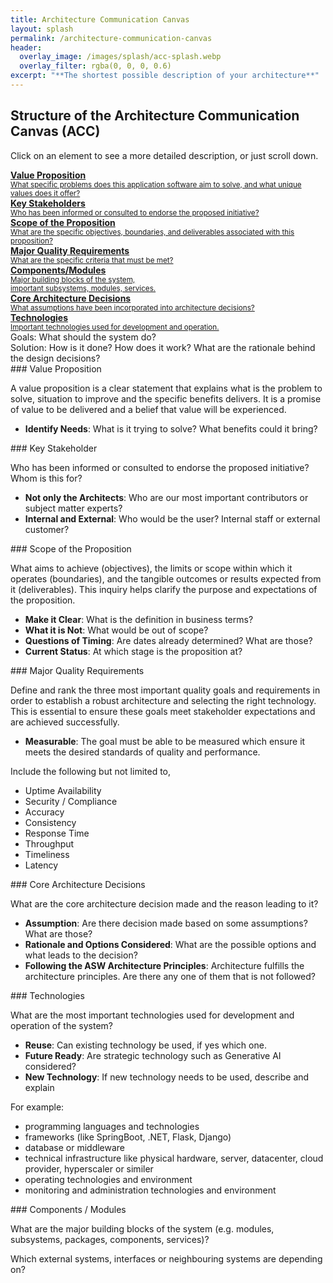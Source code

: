 ```yaml
---
title: Architecture Communication Canvas
layout: splash
permalink: /architecture-communication-canvas
header:
  overlay_image: /images/splash/acc-splash.webp
  overlay_filter: rgba(0, 0, 0, 0.6)
excerpt: "**The shortest possible description of your architecture**"
---
```



## Structure of the Architecture Communication Canvas (ACC)


Click on an element to see a more detailed description, or just scroll down.

<div class="grid-container architecture-communication-canvas">

  <a href="#value" class="part requirement value">
  <div class="flex row space-between">
  <div class="flex column">
    <strong>Value Proposition</strong><br>
     <small>
      What specific problems does this application software aim to solve, and what unique values does it offer?
     </small>
  </div>
  <i class="fa fa-briefcase icon" aria-hidden="true"></i>
  </div>
  </a>


  <a href="#stakeholder" class="part requirement stakeholder">
    <div class="flex row space-between">
      <div class="flex column ">
        <strong>Key Stakeholders</strong><br />
        <small>
          Who has been informed or consulted to endorse the proposed initiative?
        </small>
      </div>
      <i class="fa fa-user-friends icon" aria-hidden="true"></i>
    </div>
  </a>

  
<a href="#context" class="part requirement context">
  <div class="flex row space-between">
    <div class="flex column">
      <strong>Scope of the Proposition</strong><br>
      <small>What are the specific objectives, boundaries, and deliverables associated with this proposition?</small>
  </div>
      <i class="fa fa-link icon" aria-hidden="true"></i>
  </div>
</a>
  

<a href="#quality" class="part requirement quality">
  <div class="flex row space-between">
    <div class="flex column">
      <strong>Major Quality Requirements</strong><br>
      <small>What are the specific criteria that must be met? </small>
    </div>
      <i class="fa fa-certificate icon" aria-hidden="true"></i>
  </div>
</a>
  
  
<a href="#components" class="part solution components">
  <div class="flex row space-between">
    <div class="flex column">
      <strong>Components/Modules</strong><br>
      <small>
        Major building blocks of the system,<br>
        important subsystems, modules, services.
      </small>
    </div>
      <i class="fas fa-shapes icon" aria-hidden="true"></i>
  </div>
</a>  


<a href="#decisions" class="part solution decisions">
  <div class="flex row space-between">
    <div class="flex column">
      <strong>Core Architecture Decisions</strong><br />
      <small>
        What assumptions have been incorporated into architecture decisions? 
      </small>
    </div>
      <i class="fas fa-arrows-alt-v icon" aria-hidden="true"></i>
  </div>
</a>
  
  
<a href="#technology" class="part solution technology">
  <div class="flex row space-between">
    <div class="flex column">
      <strong>Technologies</strong><br>
      <small>
        Important technologies used for development and operation.
      </small>
  </div>
      <i class="fas fa-tools icon" aria-hidden="true"></i>
  </div>
</a>

</div>


<div class="legend">
  <div class="placeholder">
  </div>

  <div class="entries">
    <div class="square green">
    </div>
    <span class="label">
      Goals: What should the system do?
    </span>
    <div class="square blue">
    </div>
    <span class="label">
      Solution: How is it done? How does it work? What are the rationale behind the design decisions?
    </span>
  </div>
</div>


<a id="value"/>
### Value Proposition

A value proposition is a clear statement that explains what is the problem to solve, situation to improve and the specific benefits delivers. It is a promise of value to be delivered and a belief that value will be experienced.

* **Identify Needs**: What is it trying to solve? What benefits could it bring?

<a id="stakeholder"/>
### Key Stakeholder

Who has been informed or consulted to endorse the proposed initiative? Whom is this for?

* **Not only the Architects**: Who are our most important contributors or subject matter experts?
* **Internal and External**: Who would be the user? Internal staff or external customer? 

<a id="context"/>
### Scope of the Proposition

What aims to achieve (objectives), the limits or scope within which it operates (boundaries), and the tangible outcomes or results expected from it (deliverables). This inquiry helps clarify the purpose and expectations of the proposition.

* **Make it Clear**: What is the definition in business terms?
* **What it is Not**: What would be out of scope?
* **Questions of Timing**: Are dates already determined? What are those?
* **Current Status**: At which stage is the proposition at? 

<a id="quality"/>
### Major Quality Requirements

Define and rank the three most important quality goals and requirements in order to establish a robust architecture and selecting the right technology. This is essential to ensure these goals meet stakeholder expectations and are achieved successfully.

* **Measurable**: The goal must be able to be measured which ensure it meets the desired standards of quality and performance. 

Include the following but not limited to,

* Uptime Availability
* Security / Compliance
* Accuracy
* Consistency
* Response Time
* Throughput
* Timeliness
* Latency


<a id="decisions"/>
### Core Architecture Decisions

What are the core architecture decision made and the reason leading to it?

* **Assumption**: Are there decision made based on some assumptions? What are those?
* **Rationale and Options Considered**: What are the possible options and what leads to the decision?
* **Following the ASW Architecture Principles**: Architecture fulfills the architecture principles. Are there any one of them that is not followed?  

<a id="technology"/>
### Technologies

What are the most important technologies used for development and operation of the system?

* **Reuse**: Can existing technology be used, if yes which one.
* **Future Ready**: Are strategic technology such as Generative AI considered?
* **New Technology**: If new technology needs to be used, describe and explain

For example:
* programming languages and technologies
* frameworks (like SpringBoot, .NET, Flask, Django)
* database or middleware
* technical infrastructure like physical hardware, server, datacenter, cloud provider, hyperscaler or similer
* operating technologies and environment
* monitoring and administration technologies and environment  


<a id="components"/>
### Components / Modules

What are the major building blocks of the system
(e.g. modules, subsystems, packages, components, services)?

Which external systems, interfaces or neighbouring systems are depending on?



